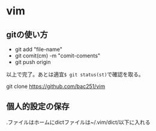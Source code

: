 # vim

## gitの使い方

- git add "file-name"
- git comit(cm) -m "comit-coments"
- git push origin

以上で完了。あとは適宜`$ git status(st)`で確認を取る。

git clone https://github.com/bac251/vim


## 個人的設定の保存

.ファイルはホームにdictファイルは~/.vim/dict/以下に入れる
